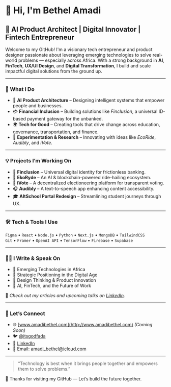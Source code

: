 # 👋 Hi, I'm Bethel Amadi

## 🚀 AI Product Architect | Digital Innovator | Fintech Entrepreneur

Welcome to my GitHub! I'm a visionary tech entrepreneur and product designer passionate about leveraging emerging technologies to solve real-world problems — especially across Africa. With a strong background in **AI**, **FinTech**, **UX/UI Design**, and **Digital Transformation**, I build and scale impactful digital solutions from the ground up.

---

### 🧠 What I Do
- 🎯 **AI Product Architecture** – Designing intelligent systems that empower people and businesses.
- 💳 **Financial Inclusion** – Building solutions like *Finclusion*, a universal ID-based payment gateway for the unbanked.
- 🌍 **Tech for Good** – Creating tools that drive change across education, governance, transportation, and finance.
- 🧪 **Experimentation & Research** – Innovating with ideas like *EcoRide*, *Audibly*, and *iVote*.

---

### 💡 Projects I’m Working On
- 🔐 **Finclusion** – Universal digital identity for frictionless banking.
- 🚕 **EkoRyde** – An AI & blockchain-powered ride-hailing ecosystem.
- 📣 **iVote** – A decentralized electioneering platform for transparent voting.
- 🎧 **Audibly** – A text-to-speech app enhancing content accessibility.
- 🎓 **AltSchool Portal Redesign** – Streamlining student journeys through UX.

---

### 🛠 Tech & Tools I Use
`Figma` • `React` • `Node.js` • `Python` • `Next.js` • `MongoDB` • `TailwindCSS`  
`Git` • `Framer` • `OpenAI API` • `TensorFlow` • `Firebase` • `Supabase`

---

### ✍🏽 I Write & Speak On
- 🔹 Emerging Technologies in Africa  
- 🔹 Strategic Positioning in the Digital Age  
- 🔹 Design Thinking & Product Innovation  
- 🔹 AI, FinTech, and the Future of Work  

📌 *Check out my articles and upcoming talks on [LinkedIn](https://www.linkedin.com/in/amadibethel/).*

---

### 🤝 Let’s Connect
- 🌐 [www.amadibethel.com](http://www.amadibethel.com) *(Coming Soon)*
- 🐦 [@itsgodfada](https://twitter.com/itsgodfada)
- 💼 [LinkedIn](https://linkedin.com/in/amadibethel)
- 📧 Email: amadi_bethel@icloud.com

---

> “Technology is best when it brings people together and empowers them to solve problems.”

🌟 Thanks for visiting my GitHub — Let’s build the future together.